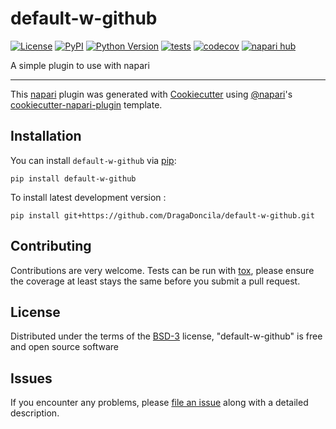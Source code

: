 # default-w-github

[![License](https://img.shields.io/pypi/l/default-w-github.svg?color=green)](https://github.com/DragaDoncila/default-w-github/raw/main/LICENSE)
[![PyPI](https://img.shields.io/pypi/v/default-w-github.svg?color=green)](https://pypi.org/project/default-w-github)
[![Python Version](https://img.shields.io/pypi/pyversions/default-w-github.svg?color=green)](https://python.org)
[![tests](https://github.com/DragaDoncila/default-w-github/workflows/tests/badge.svg)](https://github.com/DragaDoncila/default-w-github/actions)
[![codecov](https://codecov.io/gh/DragaDoncila/default-w-github/branch/main/graph/badge.svg)](https://codecov.io/gh/DragaDoncila/default-w-github)
[![napari hub](https://img.shields.io/endpoint?url=https://api.napari-hub.org/shields/default-w-github)](https://napari-hub.org/plugins/default-w-github)

A simple plugin to use with napari

----------------------------------

This [napari] plugin was generated with [Cookiecutter] using [@napari]'s [cookiecutter-napari-plugin] template.

<!--
Don't miss the full getting started guide to set up your new package:
https://github.com/napari/cookiecutter-napari-plugin#getting-started

and review the napari docs for plugin developers:
https://napari.org/plugins/stable/index.html
-->

## Installation

You can install `default-w-github` via [pip]:

    pip install default-w-github



To install latest development version :

    pip install git+https://github.com/DragaDoncila/default-w-github.git


## Contributing

Contributions are very welcome. Tests can be run with [tox], please ensure
the coverage at least stays the same before you submit a pull request.

## License

Distributed under the terms of the [BSD-3] license,
"default-w-github" is free and open source software

## Issues

If you encounter any problems, please [file an issue] along with a detailed description.

[napari]: https://github.com/napari/napari
[Cookiecutter]: https://github.com/audreyr/cookiecutter
[@napari]: https://github.com/napari
[MIT]: http://opensource.org/licenses/MIT
[BSD-3]: http://opensource.org/licenses/BSD-3-Clause
[GNU GPL v3.0]: http://www.gnu.org/licenses/gpl-3.0.txt
[GNU LGPL v3.0]: http://www.gnu.org/licenses/lgpl-3.0.txt
[Apache Software License 2.0]: http://www.apache.org/licenses/LICENSE-2.0
[Mozilla Public License 2.0]: https://www.mozilla.org/media/MPL/2.0/index.txt
[cookiecutter-napari-plugin]: https://github.com/napari/cookiecutter-napari-plugin

[file an issue]: https://github.com/DragaDoncila/default-w-github/issues

[napari]: https://github.com/napari/napari
[tox]: https://tox.readthedocs.io/en/latest/
[pip]: https://pypi.org/project/pip/
[PyPI]: https://pypi.org/
